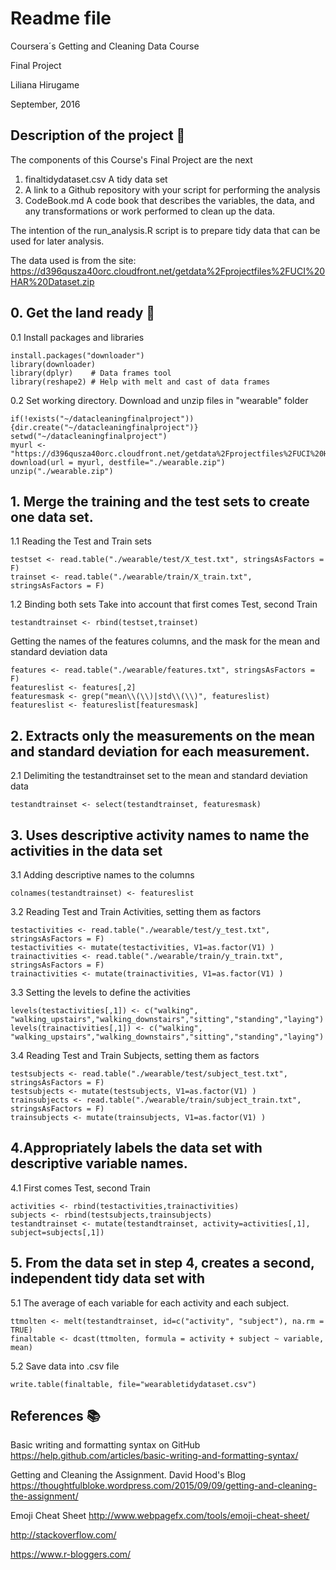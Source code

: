 # Readme file
Coursera´s Getting and Cleaning Data Course

Final Project

Liliana Hirugame

September, 2016

## Description of the project  :pushpin:

The components of this Course's Final Project are the next

1) finaltidydataset.csv 
  A tidy data set 
2) A link to a Github repository with your script for performing the analysis
3) CodeBook.md
   A code book that describes the variables, the data, and any transformations or work performed to clean up the data. 

The intention of the run_analysis.R script is to prepare tidy data that can be used for later analysis.

The data used is from the site: 
https://d396qusza40orc.cloudfront.net/getdata%2Fprojectfiles%2FUCI%20HAR%20Dataset.zip


## 0. Get the land ready  :green_apple:
0.1 Install packages and libraries
```
install.packages("downloader")
library(downloader)
library(dplyr)    # Data frames tool
library(reshape2) # Help with melt and cast of data frames
```
0.2 Set working directory. Download and unzip files in "wearable" folder
```
if(!exists("~/datacleaningfinalproject")){dir.create("~/datacleaningfinalproject")}
setwd("~/datacleaningfinalproject")
myurl <- "https://d396qusza40orc.cloudfront.net/getdata%2Fprojectfiles%2FUCI%20HAR%20Dataset.zip"
download(url = myurl, destfile="./wearable.zip")
unzip("./wearable.zip")
```

## 1. Merge the training and the test sets to create one data set.
1.1 Reading the Test and Train sets

```
testset <- read.table("./wearable/test/X_test.txt", stringsAsFactors = F)
trainset <- read.table("./wearable/train/X_train.txt", stringsAsFactors = F)
```
1.2 Binding both sets
Take into account that first comes Test, second Train
```
testandtrainset <- rbind(testset,trainset)
```
Getting the names of the features columns, and the mask for the mean and standard deviation data
```
features <- read.table("./wearable/features.txt", stringsAsFactors = F)
featureslist <- features[,2]
featuresmask <- grep("mean\\(\\)|std\\(\\)", featureslist)
featureslist <- featureslist[featuresmask]
```
## 2. Extracts only the measurements on the mean and standard deviation for each measurement.
2.1 Delimiting the testandtrainset set to the mean and standard deviation data
```
testandtrainset <- select(testandtrainset, featuresmask)
```
## 3. Uses descriptive activity names to name the activities in the data set
3.1 Adding descriptive names to the columns
```
colnames(testandtrainset) <- featureslist
```
3.2 Reading Test and Train Activities, setting them as factors
```
testactivities <- read.table("./wearable/test/y_test.txt", stringsAsFactors = F)
testactivities <- mutate(testactivities, V1=as.factor(V1) )
trainactivities <- read.table("./wearable/train/y_train.txt", stringsAsFactors = F)
trainactivities <- mutate(trainactivities, V1=as.factor(V1) )
```
3.3 Setting the levels  to define the activities
```
levels(testactivities[,1]) <- c("walking", "walking_upstairs","walking_downstairs","sitting","standing","laying")
levels(trainactivities[,1]) <- c("walking", "walking_upstairs","walking_downstairs","sitting","standing","laying")
```
3.4 Reading Test and Train Subjects, setting them as factors
```
testsubjects <- read.table("./wearable/test/subject_test.txt", stringsAsFactors = F)
testsubjects <- mutate(testsubjects, V1=as.factor(V1) )
trainsubjects <- read.table("./wearable/train/subject_train.txt", stringsAsFactors = F)
trainsubjects <- mutate(trainsubjects, V1=as.factor(V1) )
```
## 4.Appropriately labels the data set with descriptive variable names.
4.1 First comes Test, second Train
```
activities <- rbind(testactivities,trainactivities)
subjects <- rbind(testsubjects,trainsubjects)
testandtrainset <- mutate(testandtrainset, activity=activities[,1], subject=subjects[,1])
```
## 5. From the data set in step 4, creates a second, independent tidy data set with 
5.1 The average of each variable for each activity and each subject.
```
ttmolten <- melt(testandtrainset, id=c("activity", "subject"), na.rm = TRUE)
finaltable <- dcast(ttmolten, formula = activity + subject ~ variable, mean)
```
5.2 Save data into .csv file
```
write.table(finaltable, file="wearabletidydataset.csv")
```

## References   :books:


Basic writing and formatting syntax on GitHub
https://help.github.com/articles/basic-writing-and-formatting-syntax/

Getting and Cleaning the Assignment. David Hood's Blog
https://thoughtfulbloke.wordpress.com/2015/09/09/getting-and-cleaning-the-assignment/

Emoji Cheat Sheet
http://www.webpagefx.com/tools/emoji-cheat-sheet/

http://stackoverflow.com/

https://www.r-bloggers.com/

